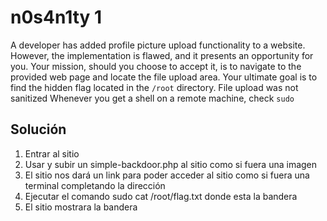 # n0s4n1ty 1
A developer has added profile picture upload functionality to a website. However, the implementation is flawed, and it presents an opportunity for you. Your mission, should you choose to accept it, is to navigate to the provided web page and locate the file upload area. Your ultimate goal is to find the hidden flag located in the `/root` directory.
File upload was not sanitized
Whenever you get a shell on a remote machine, check `sudo`

## Solución
1. Entrar al sitio
2. Usar y subir un simple-backdoor.php al sitio como si fuera una imagen
3. El sitio nos dará un link para poder acceder al sitio como si fuera una terminal completando la dirección
4. Ejecutar el comando sudo cat /root/flag.txt donde esta la bandera
5. El sitio mostrara la bandera
